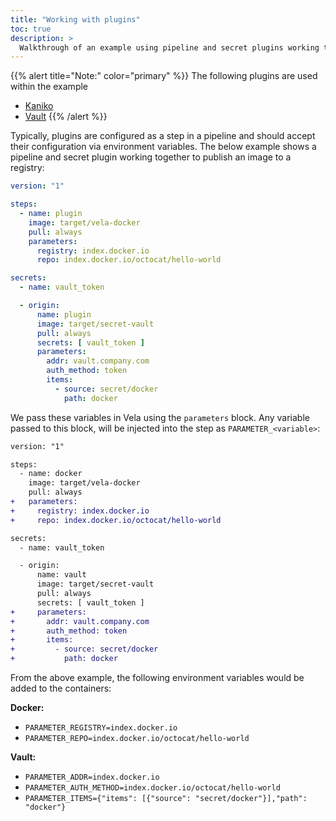 ```yaml
---
title: "Working with plugins"
toc: true
description: >
  Walkthrough of an example using pipeline and secret plugins working together
---
```


{{% alert title="Note:" color="primary" %}}
The following plugins are used within the example

* [Kaniko](/docs/plugins/registry/pipeline/kaniko/)
* [Vault](/docs/plugins/registry/secret/vault/)
{{% /alert %}}

Typically, plugins are configured as a step in a pipeline and should accept their configuration via environment variables. The below example shows a pipeline and secret plugin working together to publish an image to a registry:

```yaml
version: "1"

steps:
  - name: plugin
    image: target/vela-docker
    pull: always
    parameters:
      registry: index.docker.io
      repo: index.docker.io/octocat/hello-world

secrets:
  - name: vault_token

  - origin:
      name: plugin
      image: target/secret-vault
      pull: always
      secrets: [ vault_token ]
      parameters:
        addr: vault.company.com
        auth_method: token
        items:
          - source: secret/docker
            path: docker   
```

We pass these variables in Vela using the `parameters` block. Any variable passed to this block, will be injected into the step as `PARAMETER_<variable>`:

```diff
version: "1"

steps:
  - name: docker
    image: target/vela-docker
    pull: always
+   parameters:
+     registry: index.docker.io
+     repo: index.docker.io/octocat/hello-world

secrets:
  - name: vault_token

  - origin:
      name: vault
      image: target/secret-vault
      pull: always
      secrets: [ vault_token ]
+     parameters:
+       addr: vault.company.com
+       auth_method: token
+       items:
+         - source: secret/docker
+           path: docker  
```

From the above example, the following environment variables would be added to the containers:

**Docker:**

* `PARAMETER_REGISTRY=index.docker.io`
* `PARAMETER_REPO=index.docker.io/octocat/hello-world`

**Vault:**

* `PARAMETER_ADDR=index.docker.io`
* `PARAMETER_AUTH_METHOD=index.docker.io/octocat/hello-world`
* `PARAMETER_ITEMS={"items": [{"source": "secret/docker"}],"path": "docker"}`